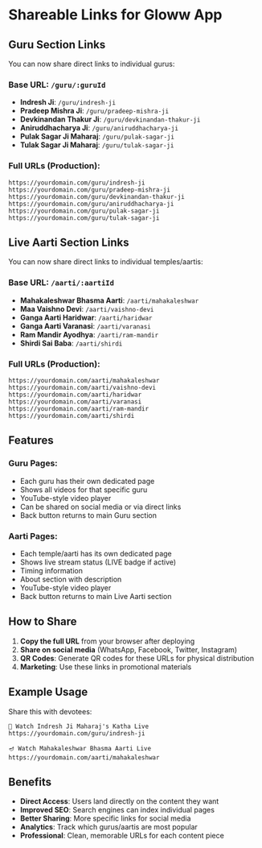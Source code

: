 # Shareable Links for Gloww App

## Guru Section Links

You can now share direct links to individual gurus:

### Base URL: `/guru/:guruId`

- **Indresh Ji**: `/guru/indresh-ji`
- **Pradeep Mishra Ji**: `/guru/pradeep-mishra-ji`
- **Devkinandan Thakur Ji**: `/guru/devkinandan-thakur-ji`
- **Aniruddhacharya Ji**: `/guru/aniruddhacharya-ji`
- **Pulak Sagar Ji Maharaj**: `/guru/pulak-sagar-ji`
- **Tulak Sagar Ji Maharaj**: `/guru/tulak-sagar-ji`

### Full URLs (Production):
```
https://yourdomain.com/guru/indresh-ji
https://yourdomain.com/guru/pradeep-mishra-ji
https://yourdomain.com/guru/devkinandan-thakur-ji
https://yourdomain.com/guru/aniruddhacharya-ji
https://yourdomain.com/guru/pulak-sagar-ji
https://yourdomain.com/guru/tulak-sagar-ji
```

## Live Aarti Section Links

You can now share direct links to individual temples/aartis:

### Base URL: `/aarti/:aartiId`

- **Mahakaleshwar Bhasma Aarti**: `/aarti/mahakaleshwar`
- **Maa Vaishno Devi**: `/aarti/vaishno-devi`
- **Ganga Aarti Haridwar**: `/aarti/haridwar`
- **Ganga Aarti Varanasi**: `/aarti/varanasi`
- **Ram Mandir Ayodhya**: `/aarti/ram-mandir`
- **Shirdi Sai Baba**: `/aarti/shirdi`

### Full URLs (Production):
```
https://yourdomain.com/aarti/mahakaleshwar
https://yourdomain.com/aarti/vaishno-devi
https://yourdomain.com/aarti/haridwar
https://yourdomain.com/aarti/varanasi
https://yourdomain.com/aarti/ram-mandir
https://yourdomain.com/aarti/shirdi
```

## Features

### Guru Pages:
- Each guru has their own dedicated page
- Shows all videos for that specific guru
- YouTube-style video player
- Can be shared on social media or via direct links
- Back button returns to main Guru section

### Aarti Pages:
- Each temple/aarti has its own dedicated page
- Shows live stream status (LIVE badge if active)
- Timing information
- About section with description
- YouTube-style video player
- Back button returns to main Live Aarti section

## How to Share

1. **Copy the full URL** from your browser after deploying
2. **Share on social media** (WhatsApp, Facebook, Twitter, Instagram)
3. **QR Codes**: Generate QR codes for these URLs for physical distribution
4. **Marketing**: Use these links in promotional materials

## Example Usage

Share this with devotees:
```
🙏 Watch Indresh Ji Maharaj's Katha Live
https://yourdomain.com/guru/indresh-ji

🪔 Watch Mahakaleshwar Bhasma Aarti Live
https://yourdomain.com/aarti/mahakaleshwar
```

## Benefits

- **Direct Access**: Users land directly on the content they want
- **Improved SEO**: Search engines can index individual pages
- **Better Sharing**: More specific links for social media
- **Analytics**: Track which gurus/aartis are most popular
- **Professional**: Clean, memorable URLs for each content piece

